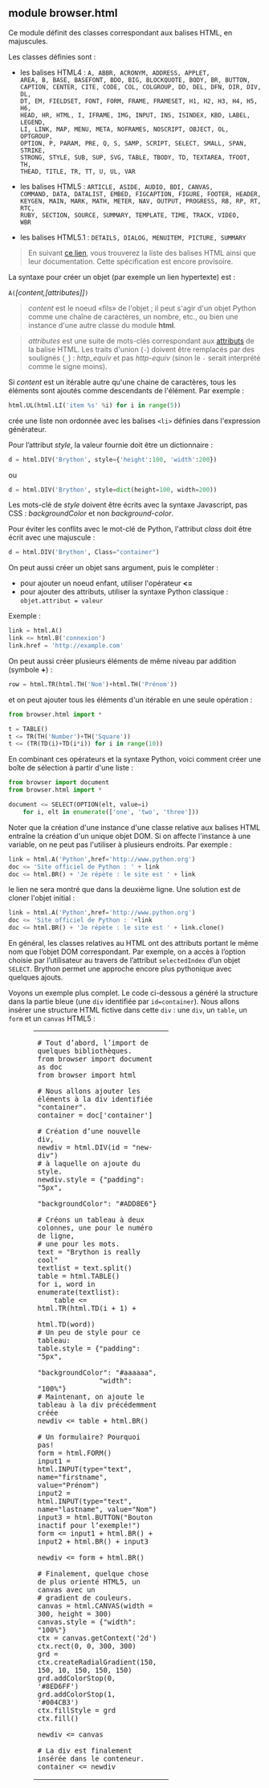 module **browser.html**
-----------------------

Ce module définit des classes correspondant aux balises HTML, en majuscules.

Les classes définies sont :

- les balises HTML4 : <code>A, ABBR, ACRONYM, ADDRESS, APPLET, AREA, B, BASE, 
BASEFONT, BDO, BIG, BLOCKQUOTE, BODY, BR, BUTTON, 
CAPTION, CENTER, CITE, CODE, COL, COLGROUP, DD, 
DEL, DFN, DIR, DIV, DL, DT, EM, FIELDSET, FONT, 
FORM, FRAME, FRAMESET, H1, H2, H3, H4, H5, H6, 
HEAD, HR, HTML, I, IFRAME, IMG, INPUT, INS, 
ISINDEX, KBD, LABEL, LEGEND, LI, LINK, MAP, MENU, 
META, NOFRAMES, NOSCRIPT, OBJECT, OL, OPTGROUP, 
OPTION, P, PARAM, PRE, Q, S, SAMP, SCRIPT, SELECT, 
SMALL, SPAN, STRIKE, STRONG, STYLE, SUB, SUP, SVG,
TABLE, TBODY, TD, TEXTAREA, TFOOT, TH, THEAD, 
TITLE, TR, TT, U, UL, VAR</code>

- les balises HTML5 : <code>ARTICLE, ASIDE, AUDIO, BDI, CANVAS, 
COMMAND, DATA, DATALIST, EMBED, FIGCAPTION, 
FIGURE, FOOTER, HEADER, KEYGEN, MAIN, MARK, 
MATH, METER, NAV, OUTPUT, PROGRESS, RB, 
RP, RT, RTC, RUBY, SECTION, SOURCE, 
SUMMARY, TEMPLATE, TIME, TRACK, VIDEO, 
WBR</code>
                      
- les balises HTML5.1 : `DETAILS, DIALOG, MENUITEM, PICTURE, SUMMARY`

> En suivant [ce lien](https://w3c.github.io/elements-of-html/),
> vous trouverez la liste des balises HTML ainsi que leur documentation. Cette
> spécification est encore provisoire.

La syntaxe pour créer un objet (par exemple un lien hypertexte) est :

`A(`*[content,[attributes]]*`)`

> *content* est le noeud «fils» de l'objet ; il peut s'agir d'un objet Python
> comme une chaîne de caractères, un nombre, etc., ou bien une
> instance d'une autre classe du module **html**.

> *attributes* est une suite de mots-clés correspondant aux
> [attributs](http://www.w3.org/TR/html5-author/index.html#attributes-1) de la
> balise HTML. Les traits d'union (`-`) doivent être remplacés par des soulignés
> (`_`) : *http\_equiv* et pas *http-equiv* (sinon le `-` serait interprété comme
> le signe moins).

Si *content* est un itérable autre qu'une chaine de caractères, tous les
éléments sont ajoutés comme descendants de l'élément. Par exemple :

```python
html.UL(html.LI('item %s' %i) for i in range(5))
```

crée une liste non ordonnée avec les balises `<li>` définies dans l'expression
générateur.

Pour l’attribut *style*, la valeur fournie doit être un dictionnaire :

```python
d = html.DIV('Brython', style={'height':100, 'width':200})
```

ou

```python
d = html.DIV('Brython', style=dict(height=100, width=200))
```

Les mots-clé de *style* doivent être écrits avec la syntaxe Javascript, pas
CSS : *backgroundColor* et non *background-color*.

Pour éviter les conflits avec le mot-clé de Python, l'attribut
*class* doit être écrit avec une majuscule :

```python
d = html.DIV('Brython', Class="container")
```

On peut aussi créer un objet sans argument, puis le compléter :

- pour ajouter un noeud enfant, utiliser l'opérateur **<=**
- pour ajouter des attributs, utiliser la syntaxe Python classique :
  `objet.attribut = valeur`

Exemple :

```python
link = html.A()
link <= html.B('connexion')
link.href = 'http://example.com'
```

On peut aussi créer plusieurs éléments de même niveau par addition (symbole
**+**) :

```python
row = html.TR(html.TH('Nom')+html.TH('Prénom'))
```

et on peut ajouter tous les éléments d'un itérable en une seule opération :

```python
from browser.html import *

t = TABLE()
t <= TR(TH('Number')+TH('Square'))
t <= (TR(TD(i)+TD(i*i)) for i in range(10))
```

En combinant ces opérateurs et la syntaxe Python, voici comment créer une boîte
de sélection à partir d'une liste :

```python
from browser import document
from browser.html import *

document <= SELECT(OPTION(elt, value=i) 
    for i, elt in enumerate(['one', 'two', 'three']))
```

Noter que la création d'une instance d'une classe relative aux balises HTML
entraîne la création d'un unique objet DOM. Si on affecte l'instance à une
variable, on ne peut pas l'utiliser à plusieurs endroits. Par exemple :

```python
link = html.A('Python',href='http://www.python.org')
doc <= 'Site officiel de Python : ' + link
doc <= html.BR() + 'Je répète : le site est ' + link
```

le lien ne sera montré que dans la deuxième ligne. Une solution est de cloner
l'objet initial :

```python
link = html.A('Python',href='http://www.python.org')
doc <= 'Site officiel de Python : '+link
doc <= html.BR() + 'Je répète : le site est ' + link.clone()
```

En général, les classes relatives au HTML ont des attributs portant le même nom
que l’objet DOM correspondant. Par exemple, on a accès à l’option choisie par
l’utilisateur au travers de l’attribut `selectedIndex` d’un objet `SELECT`.
Brython permet une approche encore plus pythonique avec quelques ajouts.

Voyons un exemple plus complet. Le code ci-dessous a généré la structure dans
la partie bleue (une `div` identifiée par `id=container`). Nous allons insérer
une structure HTML fictive dans cette `div` : une `div`, un `table`, un `form`
et un `canvas` HTML5 :

<div style="padding-left:50px;">
<table cellpadding=10>
<tr>
<td style="width:100px;">

```exec_on_load
# Tout d’abord, l’import de quelques bibliothèques.
from browser import document as doc
from browser import html

# Nous allons ajouter les éléments à la div identifiée "container".
container = doc['container']

# Création d’une nouvelle div,
newdiv = html.DIV(id = "new-div")
# à laquelle on ajoute du style.
newdiv.style = {"padding": "5px", 
               "backgroundColor": "#ADD8E6"}

# Créons un tableau à deux colonnes, une pour le numéro de ligne,
# une pour les mots.
text = "Brython is really cool"
textlist = text.split()
table = html.TABLE()
for i, word in enumerate(textlist):
    table <= html.TR(html.TD(i + 1) + 
                     html.TD(word))
# Un peu de style pour ce tableau:
table.style = {"padding": "5px", 
               "backgroundColor": "#aaaaaa",
               "width": "100%"}
# Maintenant, on ajoute le tableau à la div précédemment créée
newdiv <= table + html.BR()

# Un formulaire? Pourquoi pas!
form = html.FORM()
input1 = html.INPUT(type="text", name="firstname", value="Prénom")
input2 = html.INPUT(type="text", name="lastname", value="Nom")
input3 = html.BUTTON("Bouton inactif pour l’exemple!")
form <= input1 + html.BR() + input2 + html.BR() + input3

newdiv <= form + html.BR()

# Finalement, quelque chose de plus orienté HTML5, un canvas avec un
# gradient de couleurs.
canvas = html.CANVAS(width = 300, height = 300)
canvas.style = {"width": "100%"}
ctx = canvas.getContext('2d')
ctx.rect(0, 0, 300, 300)
grd = ctx.createRadialGradient(150, 150, 10, 150, 150, 150)
grd.addColorStop(0, '#8ED6FF')
grd.addColorStop(1, '#004CB3')
ctx.fillStyle = grd
ctx.fill()

newdiv <= canvas

# La div est finalement insérée dans le conteneur.
container <= newdiv
```

</td>
<td>
<div id="container"></div>
</td>
</tr>
</table>
</div>


